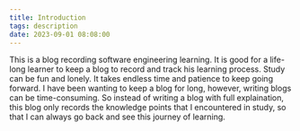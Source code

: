 ```yaml
---
title: Introduction 
tags: description
date: 2023-09-01 08:08:00
---
```

This is a blog recording software engineering learning. It is good for a life-long learner to keep a blog to record and track his learning process. Study can be fun and lonely. It takes endless time and patience to keep going forward. I have been wanting to keep a blog for long, however, writing blogs can be time-consuming. So instead of writing a blog with full explaination, this blog only records the knowledge points that I encountered in study, so that I can always go back and see this journey of learning.
